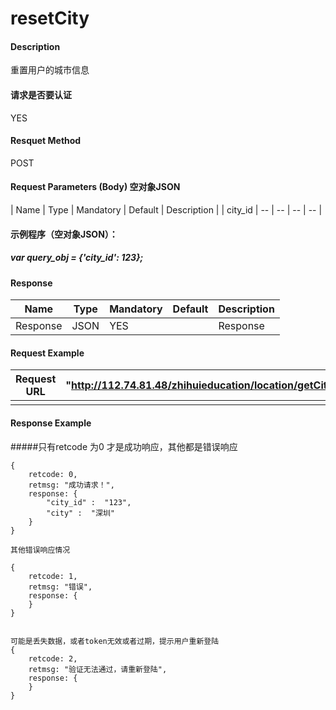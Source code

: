 # resetCity
#### Description
重置用户的城市信息

#### 请求是否要认证
YES

#### Resquet Method
POST

#### Request Parameters (Body) 空对象JSON

| Name | Type | Mandatory | Default | Description |
| city_id | -- | -- | -- | -- |
####  示例程序（空对象JSON）：
#####   var query_obj = {'city_id': 123};


#### Response
| Name | Type | Mandatory | Default | Description |
| -- | -- | -- | -- | -- |
| Response | JSON | YES| | Response |


#### Request Example

|Request URL | "http://112.74.81.48/zhihuieducation/location/getCity" |
| --| -- |
| | |

#### Response Example

#####只有retcode 为0 才是成功响应，其他都是错误响应
```
{
    retcode: 0, 
    retmsg: "成功请求！",
    response: {
        "city_id" :  "123",
        "city" :  "深圳"
    }
}

其他错误响应情况

{
    retcode: 1, 
    retmsg: "错误",
    response: {
    }
}


可能是丢失数据，或者token无效或者过期，提示用户重新登陆
{
    retcode: 2, 
    retmsg: "验证无法通过，请重新登陆",
    response: {
    }
}
```



